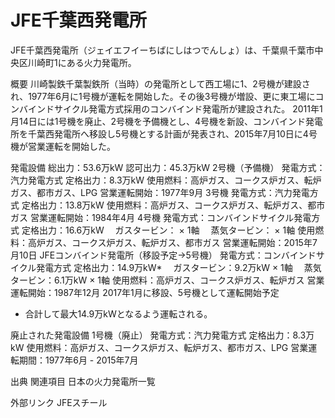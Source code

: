 # JFE千葉西発電所

JFE千葉西発電所（ジェイエフイーちばにしはつでんしょ）は、千葉県千葉市中央区川崎町1にある火力発電所。

概要
川崎製鉄千葉製鉄所（当時）の発電所として西工場に1、2号機が建設され、1977年6月に1号機が運転を開始した。その後3号機が増設、更に東工場にコンバインドサイクル発電方式採用のコンバインド発電所が建設された。
2011年1月14日には1号機を廃止、2号機を予備機とし、4号機を新設、コンバインド発電所を千葉西発電所へ移設し5号機とする計画が発表され、2015年7月10日に4号機が営業運転を開始した。

発電設備
総出力：53.6万kW
認可出力：45.3万kW
2号機（予備機）
発電方式：汽力発電方式
定格出力：8.3万kW
使用燃料：高炉ガス、コークス炉ガス、転炉ガス、都市ガス、LPG
営業運転開始：1977年9月
3号機
発電方式：汽力発電方式
定格出力：13.8万kW
使用燃料：高炉ガス、コークス炉ガス、転炉ガス、都市ガス
営業運転開始：1984年4月
4号機
発電方式：コンバインドサイクル発電方式
定格出力：16.6万kW
　ガスタービン： × 1軸
　蒸気タービン： × 1軸
使用燃料：高炉ガス、コークス炉ガス、転炉ガス、都市ガス
営業運転開始：2015年7月10日
JFEコンバインド発電所（移設予定→5号機）
発電方式：コンバインドサイクル発電方式
定格出力：14.9万kW*
　ガスタービン：9.2万kW × 1軸
　蒸気タービン：6.1万kW × 1軸
使用燃料：高炉ガス、コークス炉ガス、転炉ガス
営業運転開始：1987年12月
2017年1月に移設、5号機として運転開始予定
* 合計して最大14.9万kWとなるよう運転される。

廃止された発電設備
1号機（廃止）
発電方式：汽力発電方式
定格出力：8.3万kW
使用燃料：高炉ガス、コークス炉ガス、転炉ガス、都市ガス、LPG
営業運転期間：1977年6月 - 2015年7月

出典
関連項目
日本の火力発電所一覧

外部リンク
JFEスチール